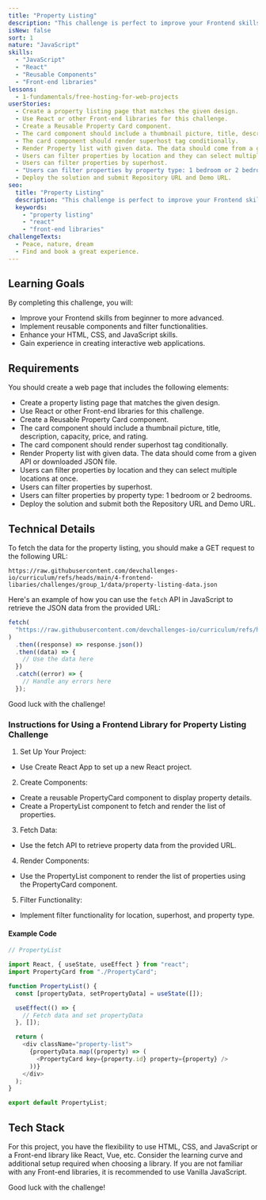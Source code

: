 ```yaml
---
title: "Property Listing"
description: "This challenge is perfect to improve your Frontend skills from beginner to more advanced. You will need to implement reusable components and filter functionalities."
isNew: false
sort: 1
nature: "JavaScript"
skills:
  - "JavaScript"
  - "React"
  - "Reusable Components"
  - "Front-end libraries"
lessons:
  - 1-fundamentals/free-hosting-for-web-projects
userStories:
  - Create a property listing page that matches the given design.
  - Use React or other Front-end libraries for this challenge.
  - Create a Reusable Property Card component.
  - The card component should include a thumbnail picture, title, description, capacity, price, and rating.
  - The card component should render superhost tag conditionally.
  - Render Property list with given data. The data should come from a given API or downloaded JSON file.
  - Users can filter properties by location and they can select multiple locations at once.
  - Users can filter properties by superhost.
  - "Users can filter properties by property type: 1 bedroom or 2 bedrooms."
  - Deploy the solution and submit Repository URL and Demo URL.
seo:
  title: "Property Listing"
  description: "This challenge is perfect to improve your Frontend skills from beginner to more advanced. You will need to implement reusable components and filter functionalities."
  keywords:
    - "property listing"
    - "react"
    - "front-end libraries"
challengeTexts:
  - Peace, nature, dream
  - Find and book a great experience.
---
```


## Learning Goals

By completing this challenge, you will:

- Improve your Frontend skills from beginner to more advanced.
- Implement reusable components and filter functionalities.
- Enhance your HTML, CSS, and JavaScript skills.
- Gain experience in creating interactive web applications.

## Requirements

You should create a web page that includes the following elements:

- Create a property listing page that matches the given design.
- Use React or other Front-end libraries for this challenge.
- Create a Reusable Property Card component.
- The card component should include a thumbnail picture, title, description, capacity, price, and rating.
- The card component should render superhost tag conditionally.
- Render Property list with given data. The data should come from a given API or downloaded JSON file.
- Users can filter properties by location and they can select multiple locations at once.
- Users can filter properties by superhost.
- Users can filter properties by property type: 1 bedroom or 2 bedrooms.
- Deploy the solution and submit both the Repository URL and Demo URL.

## Technical Details

To fetch the data for the property listing, you should make a GET request to the following URL:

```
https://raw.githubusercontent.com/devchallenges-io/curriculum/refs/heads/main/4-frontend-libaries/challenges/group_1/data/property-listing-data.json
```

Here's an example of how you can use the `fetch` API in JavaScript to retrieve the JSON data from the provided URL:

```javascript
fetch(
  "https://raw.githubusercontent.com/devchallenges-io/curriculum/refs/heads/main/4-frontend-libaries/challenges/group_1/data/property-listing-data.json"
)
  .then((response) => response.json())
  .then((data) => {
    // Use the data here
  })
  .catch((error) => {
    // Handle any errors here
  });
```

Good luck with the challenge!

### Instructions for Using a Frontend Library for Property Listing Challenge

1. Set Up Your Project:

- Use Create React App to set up a new React project.

2. Create Components:

- Create a reusable PropertyCard component to display property details.
- Create a PropertyList component to fetch and render the list of properties.

3. Fetch Data:

- Use the fetch API to retrieve property data from the provided URL.

4. Render Components:

- Use the PropertyList component to render the list of properties using the PropertyCard component.

5. Filter Functionality:

- Implement filter functionality for location, superhost, and property type.

#### Example Code

```js
// PropertyList

import React, { useState, useEffect } from "react";
import PropertyCard from "./PropertyCard";

function PropertyList() {
  const [propertyData, setPropertyData] = useState([]);

  useEffect(() => {
    // Fetch data and set propertyData
  }, []);

  return (
    <div className="property-list">
      {propertyData.map((property) => (
        <PropertyCard key={property.id} property={property} />
      ))}
    </div>
  );
}

export default PropertyList;
```

## Tech Stack

For this project, you have the flexibility to use HTML, CSS, and JavaScript or a Front-end library like React, Vue, etc. Consider the learning curve and additional setup required when choosing a library. If you are not familiar with any Front-end libraries, it is recommended to use Vanilla JavaScript.

Good luck with the challenge!
